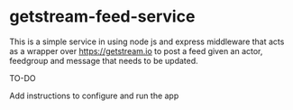 # getstream-feed-service

This is a simple service in using node js and express middleware that acts as a wrapper over https://getstream.io to post a feed 
given an actor, feedgroup and message that needs to be updated.

TO-DO

Add instructions to configure and run the app

